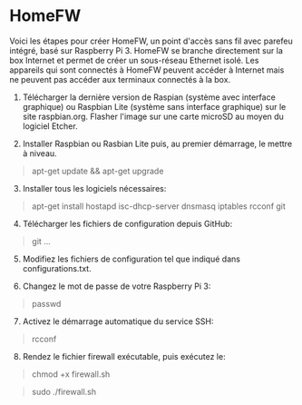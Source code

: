 # HomeFW

Voici les étapes pour créer HomeFW, un point d'accès sans fil avec parefeu intégré, basé sur Raspberry Pi 3. HomeFW se branche directement sur la box Internet et permet de créer un sous-réseau Ethernet isolé. Les appareils qui sont connectés à HomeFW peuvent accéder à Internet mais ne peuvent pas accéder aux terminaux connectés à la box. 
1) Télécharger la dernière version de Raspian (système avec interface graphique) ou Raspbian Lite (système sans interface graphique) sur le site raspbian.org. Flasher l'image sur une carte microSD au moyen du logiciel Etcher.  

2) Installer Raspbian ou Rasbian Lite puis, au premier démarrage, le mettre à niveau.
  
> apt-get update && apt-get upgrade 

3) Installer tous les logiciels nécessaires:
  
> apt-get install hostapd isc-dhcp-server dnsmasq iptables rcconf git

4) Télécharger les fichiers de configuration depuis GitHub:

> git ...

5) Modifiez les fichiers de configuration tel que indiqué dans configurations.txt.

6) Changez le mot de passe de votre Raspberry Pi 3:

> passwd

7) Activez le démarrage automatique du service SSH:

> rcconf

8) Rendez le fichier firewall exécutable, puis exécutez le:

> chmod +x firewall.sh

> sudo ./firewall.sh


